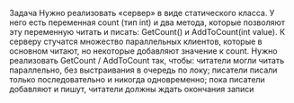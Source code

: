 Задача
Нужно реализовать «сервер» в виде статического класса.
У него есть переменная count (тип int) и два метода, которые позволяют эту переменную читать и писать: GetCount() и
AddToCount(int value).
К серверу стучатся множество параллельных клиентов, которые в основном читают, но некоторые добавляют значение к count.
Нужно реализовать GetCount / AddToCount так, чтобы:
читатели могли читать параллельно, без выстраивания в очередь по локу;
писатели писали только последовательно и никогда одновременно;
пока писатели добавляют и пишут, читатели должны ждать окончания записи
